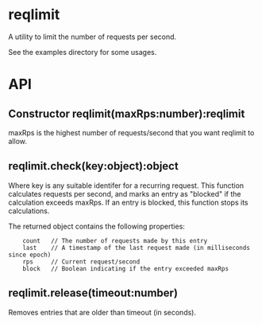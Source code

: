 # reqlimit
A utility to limit the number of requests per second.

See the examples directory for some usages.

# API

## Constructor reqlimit(maxRps:number):reqlimit
maxRps is the highest number of requests/second that you want reqlimit to allow.

## reqlimit.check(key:object):object
Where key is any suitable identifer for a recurring request. This function calculates
requests per second, and marks an entry as "blocked" if the calculation exceeds
maxRps. If an entry is blocked, this function stops its calculations.

The returned object contains the following properties:
```
	count	// The number of requests made by this entry
	last	// A timestamp of the last request made (in milliseconds since epoch)
	rps		// Current request/second
	block	// Boolean indicating if the entry exceeded maxRps
```

## reqlimit.release(timeout:number)
Removes entries that are older than timeout (in seconds).
